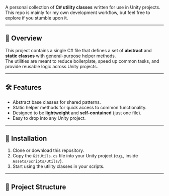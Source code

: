 
A personal collection of **C# utility classes** written for use in Unity projects.  
This repo is mainly for my own development workflow, but feel free to explore if you stumble upon it.

---

## 📌 Overview
This project contains a single C# file that defines a set of **abstract** and **static classes** with general-purpose helper methods.  
The utilities are meant to reduce boilerplate, speed up common tasks, and provide reusable logic across Unity projects.

---

## 🛠 Features
- Abstract base classes for shared patterns.
- Static helper methods for quick access to common functionality.
- Designed to be **lightweight** and **self-contained** (just one file).
- Easy to drop into any Unity project.

---

## 🚀 Installation
1. Clone or download this repository.  
2. Copy the `GitUtils.cs` file into your Unity project (e.g., inside `Assets/Scripts/Utils/`).  
3. Start using the utility classes in your scripts.

---

## 📂 Project Structure
